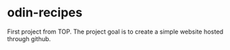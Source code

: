 # odin-recipes
First project from TOP. The project goal is to create a simple website hosted through github.